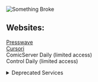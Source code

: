 ![Something Broke](https://github-readme-stats.vercel.app/api/top-langs/?username=TeslaEleven&langs_count=7)
## Websites:
<a href="https://blog.comicserver.org">Presswave</a>
<br>
<a href="https://teslaeleven.github.io/Cursori">Cursori</a>
<br>
ComicServer Daily (limited access)
<br>
Control Daily (limited access)
<details>
<summary>Deprecated Services</summary>
<li>TuneGram (Deprecated July '24)</li>
<li>ComicServer (Deprecated Jan '24)</li>
<li>dispatch (Deprecated July '23)</li>
<li>Passband (Deprecated July '23)</li>
<li>Among Us (Deprecated Jan '21)</li>
</details>
